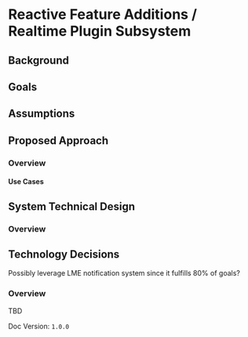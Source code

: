 # Reactive Feature Additions / Realtime Plugin Subsystem


## Background

## Goals



## Assumptions


## Proposed Approach


### Overview



#### Use Cases

## System Technical Design

### Overview

## Technology Decisions

Possibly leverage LME notification system since it fulfills 80% of goals?

### Overview

TBD

Doc Version: `1.0.0`

[diagram1]: ./images/RoutingActivity.png
[diagram2]: ./images/PotentialDocumentRoutingInteraction.png
[diagram3]: ./images/AuthorizationRoutingInteraction.png
[diagram4]: ./images/PotentialDocumentRoutingActivity.png
[diagram5]: ./images/AuthorizationRoutingActivity.png